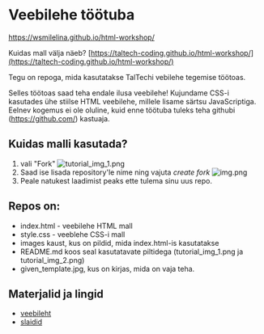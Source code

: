 # Veebilehe töötuba
https://wsmilelina.github.io/html-workshop/

Kuidas mall välja näeb? [https://taltech-coding.github.io/html-workshop/](https://taltech-coding.github.io/html-workshop/)

Tegu on repoga, mida kasutatakse TalTechi vebilehe tegemise töötoas.

Selles töötoas saad teha endale ilusa veebilehe! Kujundame CSS-i kasutades ühe stiilse HTML veebilehe,
millele lisame särtsu JavaScriptiga. Eelnev kogemus ei ole oluline,
kuid enne töötuba tuleks teha githubi (https://github.com/) kastuaja.

## Kuidas malli kasutada?

1. vali "Fork"
![tutorial_img_1.png](tutorial_img_1.png)
2. Saad ise lisada repository'le nime ning vajuta _create fork_
![img.png](tutorial_img_2.png)
3. Peale natukest laadimist peaks ette tulema sinu uus repo.

## Repos on:
* index.html - veebilehe HTML mall
* style.css - veeblehe CSS-i mall
* images kaust, kus on pildid, mida index.html-is kasutatakse
* README.md koos seal kasutatavate piltidega (tutorial_img_1.png ja tutorial_img_2.png)
* given_template.jpg, kus on kirjas, mida on vaja teha.

## Materjalid ja lingid
- [veebileht](https://htmldoc.pages.taltech.ee/)
- [slaidid](https://docs.google.com/presentation/d/1IIEsvgF68YxoXBrTw4Q3hZHinvBzRxxvQ3_BGsVhlcY/edit?usp=sharing) 
